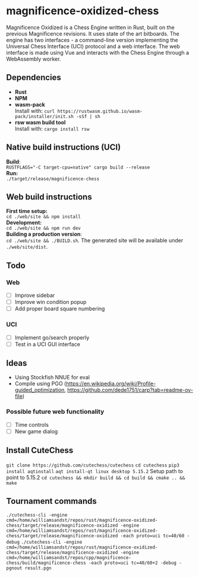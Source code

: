 # magnificence-oxidized-chess
Magnificence Oxidized is a Chess Engine written in Rust, built on the previous Magnificence revisions. It uses state of the art bitboards. The engine has two interfaces - a command-line version implementing the Universal Chess Interface (UCI) protocol and a web interface. The web interface is made using Vue and interacts with the Chess Engine through a WebAssembly worker.

## Dependencies
* **Rust**   
* **NPM**  
* **wasm-pack**  
Install with: `curl https://rustwasm.github.io/wasm-pack/installer/init.sh -sSf | sh`  
* **rsw wasm build tool**  
Install with: `cargo install rsw`  

## Native build instructions (UCI)
**Build**:  
`RUSTFLAGS="-C target-cpu=native" cargo build --release`  
**Run:**  
`./target/release/magnificence-chess` 

## Web build instructions
**First time setup:**  
`cd ./web/site && npm install`  
**Development:**  
`cd ./web/site && npm run dev`  
**Building a production version**:  
`cd ./web/site && ./BUILD.sh`. The generated site will be available under `./web/site/dist`.

## Todo

### Web  
- [ ] Improve sidebar
- [ ] Improve win condition popup
- [ ] Add proper board square numbering

### UCI
- [ ] Implement go/search properly
- [ ] Test in a UCI GUI interface

## Ideas
* Using Stockfish NNUE for eval
* Compile using PGO (https://en.wikipedia.org/wiki/Profile-guided_optimization, https://github.com/dede1751/carp?tab=readme-ov-file)

### Possible future web functionality
- [ ] Time controls
- [ ] New game dialog

## Install CuteChess
`git clone https://github.com/cutechess/cutechess`
`cd cutechess`
`pip3 install aqtinstall`
`aqt install-qt linux desktop 5.15.2` 
Setup path to point to 5.15.2
`cd cutechess && mkdir build && cd build && cmake .. && make`

## Tournament commands
`./cutechess-cli -engine cmd=/home/williamsandst/repos/rust/magnificence-oxidized-chess/target/release/magnificence-oxidized -engine cmd=/home/williamsandst/repos/rust/magnificence-oxidized-chess/target/release/magnificence-oxidized -each proto=uci tc=40/60 -debug` 
`./cutechess-cli -engine cmd=/home/williamsandst/repos/rust/magnificence-oxidized-chess/target/release/magnificence-oxidized -engine cmd=/home/williamsandst/repos/cpp/magnificence-chess/build/magnificence-chess -each proto=uci tc=40/60+2 -debug -pgnout result.pgn`